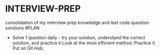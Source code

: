 # INTERVIEW-PREP
consolidation of my interview prep knowledge and leet code question solutions
#PLAN
- Solve 1 question daily - try your solution, understand the correct solution, and practice it.Look at the most efficient method. Practice it. Put on Git Hub.
